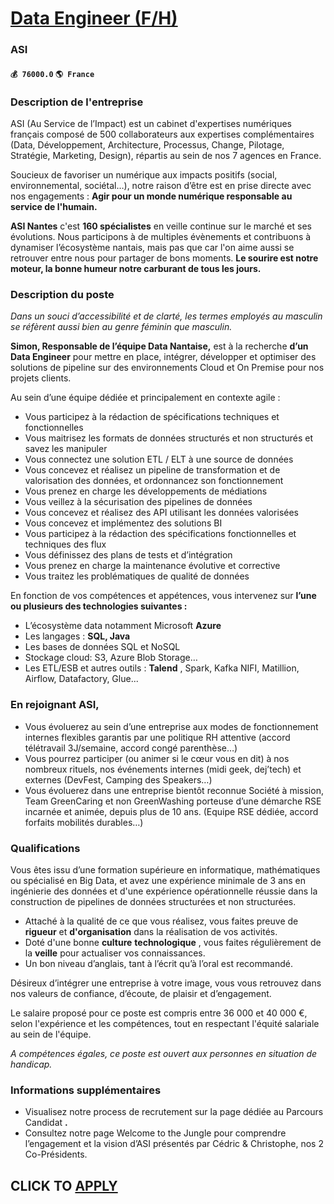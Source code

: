 # [Data Engineer (F/H)](https://www.remotewlb.com/apply/data-engineer-f-h-56442)  
### ASI  
#### `💰 76000.0` `🌎 France`  

### Description de l'entreprise

ASI (Au Service de l’Impact) est un cabinet d'expertises numériques français composé de 500 collaborateurs aux expertises complémentaires (Data, Développement, Architecture, Processus, Change, Pilotage, Stratégie, Marketing, Design), répartis au sein de nos 7 agences en France.

Soucieux de favoriser un numérique aux impacts positifs (social, environnemental, sociétal…), notre raison d’être est en prise directe avec nos engagements : **Agir pour un monde numérique responsable au service de l'humain.**

 **ASI Nantes** c'est **160 spécialistes** en veille continue sur le marché et ses évolutions. Nous participons à de multiples évènements et contribuons à dynamiser l’écosystème nantais, mais pas que car l'on aime aussi se retrouver entre nous pour partager de bons moments. **Le sourire est notre moteur, la bonne humeur notre carburant de tous les jours.**

### Description du poste

 _Dans un souci d’accessibilité et de clarté, les termes employés au masculin se réfèrent aussi bien au genre féminin que masculin._

 **Simon, Responsable de l’équipe Data Nantaise,** est à la recherche **d’un Data Engineer** pour mettre en place, intégrer, développer et optimiser des solutions de pipeline sur des environnements Cloud et On Premise pour nos projets clients.

Au sein d’une équipe dédiée et principalement en contexte agile :

  * Vous participez à la rédaction de spécifications techniques et fonctionnelles
  * Vous maitrisez les formats de données structurés et non structurés et savez les manipuler
  * Vous connectez une solution ETL / ELT à une source de données
  * Vous concevez et réalisez un pipeline de transformation et de valorisation des données, et ordonnancez son fonctionnement
  * Vous prenez en charge les développements de médiations 
  * Vous veillez à la sécurisation des pipelines de données
  * Vous concevez et réalisez des API utilisant les données valorisées
  * Vous concevez et implémentez des solutions BI
  * Vous participez à la rédaction des spécifications fonctionnelles et techniques des flux
  * Vous définissez des plans de tests et d’intégration
  * Vous prenez en charge la maintenance évolutive et corrective
  * Vous traitez les problématiques de qualité de données

En fonction de vos compétences et appétences, vous intervenez sur **l’une ou plusieurs des technologies suivantes :**

  * L’écosystème data notamment Microsoft **Azure**
  * Les langages : **SQL, Java**
  * Les bases de données SQL et NoSQL
  * Stockage cloud: S3, Azure Blob Storage…
  * Les ETL/ESB et autres outils : **Talend** , Spark, Kafka NIFI, Matillion, Airflow, Datafactory, Glue...

### En rejoignant ASI,

  * Vous évoluerez au sein d’une entreprise aux modes de fonctionnement internes flexibles garantis par une politique RH attentive (accord télétravail 3J/semaine, accord congé parenthèse…) 
  * Vous pourrez participer (ou animer si le cœur vous en dit) à nos nombreux rituels, nos événements internes (midi geek, dej’tech) et externes (DevFest, Camping des Speakers…) 
  * Vous évoluerez dans une entreprise bientôt reconnue Société à mission, Team GreenCaring et non GreenWashing porteuse d’une démarche RSE incarnée et animée, depuis plus de 10 ans. (Equipe RSE dédiée, accord forfaits mobilités durables…) 

### Qualifications

Vous êtes issu d’une formation supérieure en informatique, mathématiques ou spécialisé en Big Data, et avez une expérience minimale de 3 ans en ingénierie des données et d'une expérience opérationnelle réussie dans la construction de pipelines de données structurées et non structurées.

  * Attaché à la qualité de ce que vous réalisez, vous faites preuve de **rigueur** et **d'organisation** dans la réalisation de vos activités.
  * Doté d'une bonne **culture** **technologique** , vous faites régulièrement de la **veille** pour actualiser vos connaissances.
  * Un bon niveau d’anglais, tant à l’écrit qu’à l’oral est recommandé.

Désireux d’intégrer une entreprise à votre image, vous vous retrouvez dans nos valeurs de confiance, d’écoute, de plaisir et d’engagement.

Le salaire proposé pour ce poste est compris entre 36 000 et 40 000 €, selon l'expérience et les compétences, tout en respectant l'équité salariale au sein de l'équipe.

_A compétences égales, ce poste est ouvert aux personnes en situation de handicap._

### Informations supplémentaires

  * Visualisez notre process de recrutement sur la page dédiée au Parcours Candidat **.**
  * Consultez notre page Welcome to the Jungle pour comprendre l’engagement et la vision d’ASI présentés par Cédric & Christophe, nos 2 Co-Présidents. 

  
## CLICK TO [APPLY](https://www.remotewlb.com/apply/data-engineer-f-h-56442)

